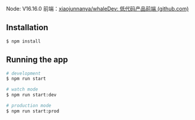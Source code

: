 Node: V16.16.0
前端：[xiaojunnanya/whaleDev: 低代码产品前端 (github.com)](https://github.com/xiaojunnanya/whaleDev)

## Installation

```bash
$ npm install
```

## Running the app

```bash
# development
$ npm run start

# watch mode
$ npm run start:dev

# production mode
$ npm run start:prod
```